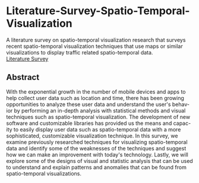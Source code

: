 # Literature-Survey-Spatio-Temporal-Visualization

A literature survey on spatio-temporal visualization research that surveys recent spatio-temporal visualization techniques
that use maps or similar visualizations to display traffic related spatio-temporal data.  
[Literature Survey](literature_Survey_Final_Version.pdf)
## Abstract

With the exponential growth in the number of mobile devices and apps
to help collect user data such as location and time, there has been growing
opportunities to analyze these user data and understand the user's behav-
ior by performing an in-depth analysis with statistical methods and visual
techniques such as spatio-temporal visualization. The development of new
software and customizable libraries has provided us the means and capac-
ity to easily display user data such as spatio-temporal data with a more
sophisticated, customizable visualization technique. In this survey, we
examine previously researched techniques for visualizing spatio-temporal
data and identify some of the weaknesses of the techniques and suggest
how we can make an improvement with today's technology. Lastly, we
will explore some of the designs of visual and statistic analysis that can
be used to understand and explain patterns and anomalies that can be
found from spatio-temporal visualizations.
